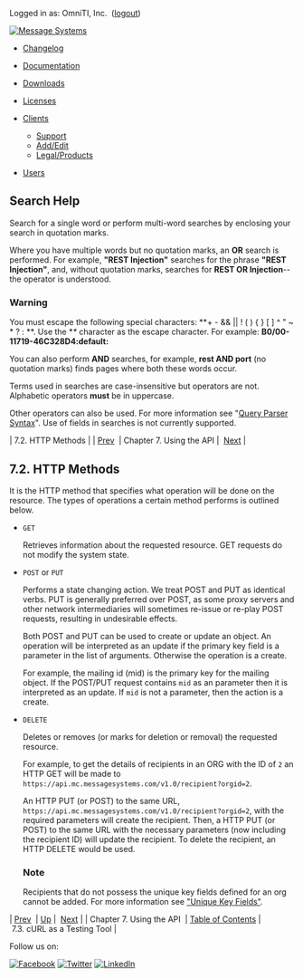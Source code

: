 Logged in as: OmniTI, Inc.  ([logout](https://support.messagesystems.com/logout.php))

[![Message Systems](https://support.messagesystems.com/images/ms-white205.png)](https://support.messagesystems.com/start.php) 

*   [Changelog](https://support.messagesystems.com/start.php?show=changelog)
*   [Documentation](https://support.messagesystems.com/docs/)
*   [Downloads](https://support.messagesystems.com/start.php)

*   [Licenses](https://support.messagesystems.com/license_summary.php)
*   <a href="">Clients</a>
    *   [Support](https://support.messagesystems.com/cs.php)
    *   [Add/Edit](https://support.messagesystems.com/edit_client.php)
    *   [Legal/Products](https://support.messagesystems.com/edit_products.php)
*   [Users](https://support.messagesystems.com/edit_customer.php)

## Search Help

Search for a single word or perform multi-word searches by enclosing your search in quotation marks.

Where you have multiple words but no quotation marks, an **OR** search is performed. For example, **"REST Injection"** searches for the phrase **"REST Injection"**, and, without quotation marks, searches for **REST OR Injection**--the operator is understood.

### Warning

You must escape the following special characters: **+ - && || ! ( ) { } [ ] ^ " ~ * ? : \**. Use the **\** character as the escape character. For example: **B0/00-11719-46C328D4\:default\:**

You can also perform **AND** searches, for example, **rest AND port** (no quotation marks) finds pages where both these words occur.

Terms used in searches are case-insensitive but operators are not. Alphabetic operators **must** be in uppercase.

Other operators can also be used. For more information see "[Query Parser Syntax](https://lucene.apache.org/core/old_versioned_docs/versions/3_0_0/queryparsersyntax.html)". Use of fields in searches is not currently supported.

| 7.2. HTTP Methods |
| [Prev](rest.using.php)  | Chapter 7. Using the API |  [Next](rest.curl.php) |

## 7.2. HTTP Methods

It is the HTTP method that specifies what operation will be done on the resource. The types of operations a certain method performs is outlined below.

*   `GET`

    Retrieves information about the requested resource. GET requests do not modify the system state.

*   `POST` or `PUT`

    Performs a state changing action. We treat POST and PUT as identical verbs. PUT is generally preferred over POST, as some proxy servers and other network intermediaries will sometimes re-issue or re-play POST requests, resulting in undesirable effects.

    Both POST and PUT can be used to create or update an object. An operation will be interpreted as an update if the primary key field is a parameter in the list of arguments. Otherwise the operation is a create.

    For example, the mailing id (mid) is the primary key for the mailing object. If the POST/PUT request contains `mid` as an parameter then it is interpreted as an update. If `mid` is not a parameter, then the action is a create.

*   `DELETE`

    Deletes or removes (or marks for deletion or removal) the requested resource.

    For example, to get the details of recipients in an ORG with the ID of `2` an HTTP GET will be made to `https://api.mc.messagesystems.com/v1.0/recipient?orgid=2`.

    An HTTP PUT (or POST) to the same URL, `https://api.mc.messagesystems.com/v1.0/recipient?orgid=2`, with the required parameters will create the recipient. Then, a HTTP PUT (or POST) to the same URL with the necessary parameters (now including the recipient ID) will update the recipient. To delete the recipient, an HTTP DELETE would be used.

    ### Note

    Recipients that do not possess the unique key fields defined for an org cannot be added. For more information see ["Unique Key Fields"](https://support.messagesystems.com/docs/web-mc-user/mc3-administration.php#mc3-administration-orgs-key-fields).

| [Prev](rest.using.php)  | [Up](rest.using.php) |  [Next](rest.curl.php) |
| Chapter 7. Using the API  | [Table of Contents](index.php) |  7.3. cURL as a Testing Tool |

Follow us on:

[![Facebook](https://support.messagesystems.com/images/icon-facebook.png)](http://www.facebook.com/messagesystems) [![Twitter](https://support.messagesystems.com/images/icon-twitter.png)](http://twitter.com/#!/MessageSystems) [![LinkedIn](https://support.messagesystems.com/images/icon-linkedin.png)](http://www.linkedin.com/company/message-systems)